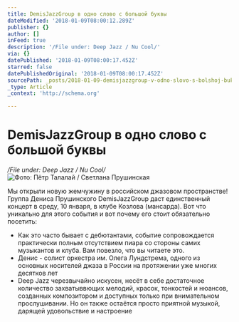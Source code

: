 ```yaml
---
title: DemisJazzGroup в одно слово с большой буквы
dateModified: '2018-01-09T08:00:12.289Z'
publisher: {}
author: []
inFeed: true
description: '/File under: Deep Jazz / Nu Cool/'
via: {}
datePublished: '2018-01-09T08:00:17.452Z'
starred: false
datePublishedOriginal: '2018-01-09T08:00:17.452Z'
sourcePath: _posts/2018-01-09-demisjazzgroup-v-odno-slovo-s-bolshoj-bukvy.md
_type: Article
_context: 'http://schema.org'

---
```

# DemisJazzGroup в одно слово с большой буквы

_/File under: Deep Jazz / Nu Cool/_
![Фото: Пётр Талалай / Светлана Прушинская](https://the-grid-user-content.s3-us-west-2.amazonaws.com/63f97f91-b02c-47c2-a625-b8a6e0b94822.jpg)

Мы открыли новую жемчужину в российском джазовом пространстве! Группа Дениса Прушинского DemisJazzGroup даст единственный концерт в среду, 10 января, в клубе Козлова (мансарда). Вот что уникально для этого события и вот почему его стоит обязательно посетить:

* Как это часто бывает с дебютантами, событие сопровождается практически полным отсутствием пиара со стороны самих музыкантов и клуба. Вам повезло, что вы читаете это.
* Денис - солист оркестра им. Олега Лундстрема, одного из основных носителей джаза в России на протяжении уже многих десятков лет
* Deep Jazz черезвычайно искусен, несёт в себе достаточное количество захватыввющих мелодий, красок, тонкостей и нюансов, созданных композитором и доступных только при внимательном прослушивании. Но он также остаётся просто приятной музыкой, дарящей удовольствие и настроение